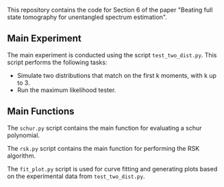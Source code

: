 This repository contains the code for Section 6 of the paper "Beating full state tomography for unentangled spectrum estimation".

## Main Experiment

The main experiment is conducted using the script `test_two_dist.py`. This script performs the following tasks:
- Simulate two distributions that match on the first k moments, with k up to 3.
- Run the maximum likelihood tester. 

## Main Functions

The `schur.py` script contains the main function for evaluating a schur polynomial. 

The `rsk.py` script contains the main function for performing the RSK algorithm. 

The `fit_plot.py` script is used for curve fitting and generating plots based on the experimental data from `test_two_dist.py`.
